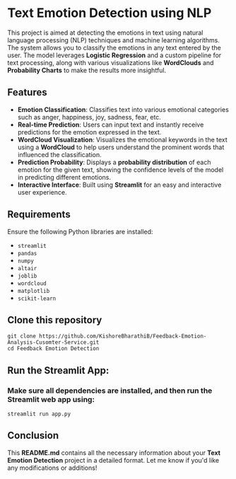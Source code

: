 # Text Emotion Detection using NLP

This project is aimed at detecting the emotions in text using natural language processing (NLP) techniques and machine learning algorithms. The system allows you to classify the emotions in any text entered by the user. The model leverages **Logistic Regression** and a custom pipeline for text processing, along with various visualizations like **WordClouds** and **Probability Charts** to make the results more insightful.

## Features

- **Emotion Classification**: Classifies text into various emotional categories such as anger, happiness, joy, sadness, fear, etc.
- **Real-time Prediction**: Users can input text and instantly receive predictions for the emotion expressed in the text.
- **WordCloud Visualization**: Visualizes the emotional keywords in the text using a **WordCloud** to help users understand the prominent words that influenced the classification.
- **Prediction Probability**: Displays a **probability distribution** of each emotion for the given text, showing the confidence levels of the model in predicting different emotions.
- **Interactive Interface**: Built using **Streamlit** for an easy and interactive user experience.

## Requirements

Ensure the following Python libraries are installed:
- `streamlit`
- `pandas`
- `numpy`
- `altair`
- `joblib`
- `wordcloud`
- `matplotlib`
- `scikit-learn`

## Clone this repository
```
git clone https://github.com/KishoreBharathiB/Feedback-Emotion-Analysis-Cusomter-Service.git
cd Feedback Emotion Detection
```

## Run the Streamlit App:
### Make sure all dependencies are installed, and then run the Streamlit web app using:
```
streamlit run app.py
```

## Conclusion 

This **README.md** contains all the necessary information about your **Text Emotion Detection** project in a detailed format. Let me know if you'd like any modifications or additions!

